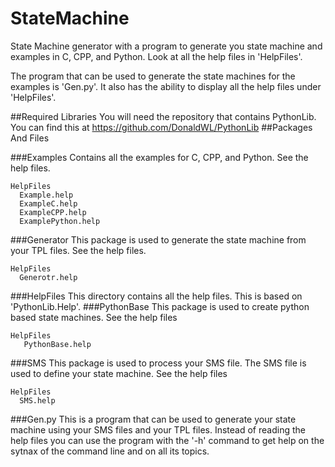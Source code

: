 # StateMachine
 State Machine generator with a program to generate you state machine
 and examples in C, CPP, and Python.  Look at all the help files in
 'HelpFiles'.
 
 The program that can be used to generate the state machines for the
 examples is 'Gen.py'.  It also has the ability to display all the
 help files under 'HelpFiles'.

##Required Libraries
You will need the repository that contains PythonLib.  You can find
this at https://github.com/DonaldWL/PythonLib
##Packages And Files 
  
###Examples
  Contains all the examples for C, CPP, and Python.  See the help files.
    
    HelpFiles
      Example.help
      ExampleC.help
      ExampleCPP.help
      ExamplePython.help
###Generator
  This package is used to generate the state machine from your TPL files.  See the help files.
    
    HelpFiles
      Generotr.help
###HelpFiles
  This directory contains all the help files.  This is based on 'PythonLib.Help'.
###PythonBase
  This package is used to create python based state machines.  See the help files
    
    HelpFiles
       PythonBase.help
###SMS
  This package is used to process your SMS file.  The SMS file is used to define your 
  state machine.  See the help files
  
    HelpFiles
      SMS.help
###Gen.py
   This is a program that can be used to generate your state machine using your SMS
   files and your TPL files.  Instead of reading the help files you can use the program
   with the '-h' command to get help on the sytnax of the command line and on all its
   topics.
